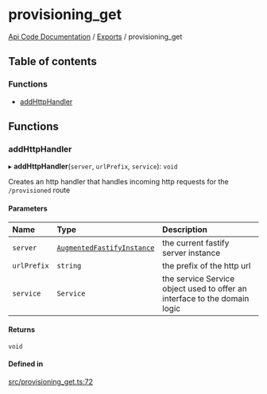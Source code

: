 # provisioning\_get
 
[Api Code Documentation](../README.md) / [Exports](../modules.md) / provisioning\_get

## Table of contents

### Functions

- [addHttpHandler](provisioning_get.md#addhttphandler)

## Functions

### addHttpHandler

▸ **addHttpHandler**(`server`, `urlPrefix`, `service`): `void`

Creates an http handler that handles incoming http requests for the `/provisioned` route

#### Parameters

| Name | Type | Description |
| :------ | :------ | :------ |
| `server` | [`AugmentedFastifyInstance`](../interfaces/types.AugmentedFastifyInstance.md) | the current fastify server instance |
| `urlPrefix` | `string` | the prefix of the http url |
| `service` | `Service` | the service Service object used to offer an interface to the domain logic |

#### Returns

`void`

#### Defined in

[src/provisioning_get.ts:72](https://github.com/openkfw/TruBudget/blob/aca360d/api/src/provisioning_get.ts#L72)
